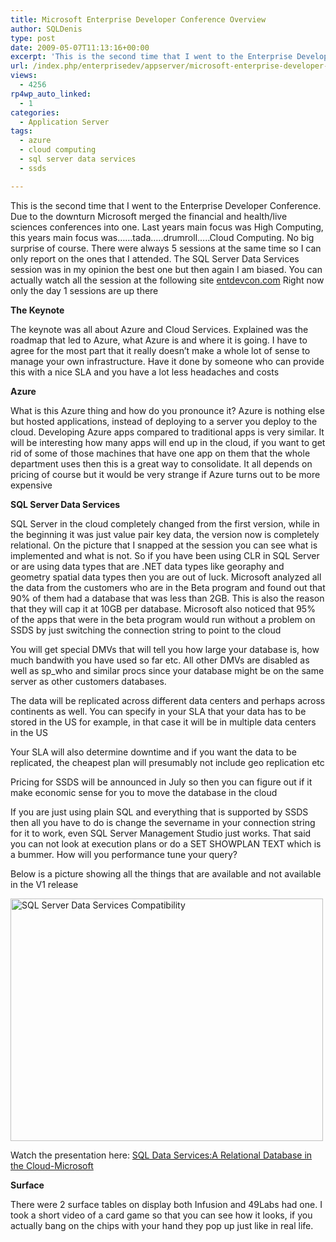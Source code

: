 ```yaml
---
title: Microsoft Enterprise Developer Conference Overview
author: SQLDenis
type: post
date: 2009-05-07T11:13:16+00:00
excerpt: 'This is the second time that I went to the Enterprise Developer Conference. Due to the downturn Microsoft merged the financial and health/live sciences conferences into one. Last years main focus was High Computing, this years main focus was......tada..&hellip;'
url: /index.php/enterprisedev/appserver/microsoft-enterprise-developer-conferenc/
views:
  - 4256
rp4wp_auto_linked:
  - 1
categories:
  - Application Server
tags:
  - azure
  - cloud computing
  - sql server data services
  - ssds

---
```

This is the second time that I went to the Enterprise Developer Conference. Due to the downturn Microsoft merged the financial and health/live sciences conferences into one. Last years main focus was High Computing, this years main focus was&#8230;&#8230;tada&#8230;..drumroll&#8230;..Cloud Computing. No big surprise of course. There were always 5 sessions at the same time so I can only report on the ones that I attended. The SQL Server Data Services session was in my opinion the best one but then again I am biased. You can actually watch all the session at the following site [entdevcon.com][1] Right now only the day 1 sessions are up there

**The Keynote**
  
The keynote was all about Azure and Cloud Services. Explained was the roadmap that led to Azure, what Azure is and where it is going. I have to agree for the most part that it really doesn&#8217;t make a whole lot of sense to manage your own infrastructure. Have it done by someone who can provide this with a nice SLA and you have a lot less headaches and costs

**Azure**
  
What is this Azure thing and how do you pronounce it? Azure is nothing else but hosted applications, instead of deploying to a server you deploy to the cloud. Developing Azure apps compared to traditional apps is very similar. It will be interesting how many apps will end up in the cloud, if you want to get rid of some of those machines that have one app on them that the whole department uses then this is a great way to consolidate. It all depends on pricing of course but it would be very strange if Azure turns out to be more expensive

**SQL Server Data Services**
  
SQL Server in the cloud completely changed from the first version, while in the beginning it was just value pair key data, the version now is completely relational. On the picture that I snapped at the session you can see what is implemented and what is not. So if you have been using CLR in SQL Server or are using data types that are .NET data types like georaphy and geometry spatial data types then you are out of luck. Microsoft analyzed all the data from the customers who are in the Beta program and found out that 90% of them had a database that was less than 2GB. This is also the reason that they will cap it at 10GB per database. Microsoft also noticed that 95% of the apps that were in the beta program would run without a problem on SSDS by just switching the connection string to point to the cloud

You will get special DMVs that will tell you how large your database is, how much bandwith you have used so far etc. All other DMVs are disabled as well as sp_who and similar procs since your database might be on the same server as other customers databases.

The data will be replicated across different data centers and perhaps across continents as well. You can specify in your SLA that your data has to be stored in the US for example, in that case it will be in multiple data centers in the US

Your SLA will also determine downtime and if you want the data to be replicated, the cheapest plan will presumably not include geo replication etc

Pricing for SSDS will be announced in July so then you can figure out if it make economic sense for you to move the database in the cloud

If you are just using plain SQL and everything that is supported by SSDS then all you have to do is change the severname in your connection string for it to work, even SQL Server Management Studio just works. That said you can not look at execution plans or do a SET SHOWPLAN TEXT which is a bummer. How will you performance tune your query?
  
Below is a picture showing all the things that are available and not available in the V1 release
  
[<img src="http://farm4.static.flickr.com/3645/3509561219_61a9e5d3ac.jpg" width="500" height="388" alt="SQL Server Data Services Compatibility" />][2]

Watch the presentation here: [SQL Data Services:A Relational Database in the Cloud-Microsoft][3]

**Surface**
  
There were 2 surface tables on display both Infusion and 49Labs had one. I took a short video of a card game so that you can see how it looks, if you actually bang on the chips with your hand they pop up just like in real life.

 [1]: http://entdevcon.telligent.com/sessions/
 [2]: http://www.flickr.com/photos/denisgobo/3509561219/ "SQL Server Data Services Compatibility by Denis Gobo, on Flickr"
 [3]: http://entdevcon.istreamplanet.com/video.asp?v=36